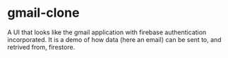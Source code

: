# gmail-clone
A UI that looks like the gmail application with firebase authentication incorporated. It is a demo of how data (here an email) can be sent to, and retrived from, firestore.
